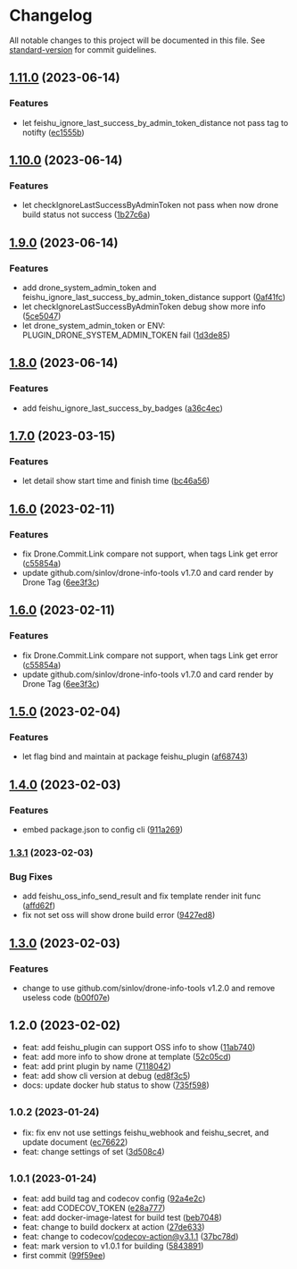 # Changelog

All notable changes to this project will be documented in this file. See [standard-version](https://github.com/conventional-changelog/standard-version) for commit guidelines.

## [1.11.0](https://github.com/sinlov/drone-feishu-group-robot/compare/v1.10.0...v1.11.0) (2023-06-14)


### Features

* let feishu_ignore_last_success_by_admin_token_distance not pass tag to notifty ([ec1555b](https://github.com/sinlov/drone-feishu-group-robot/commit/ec1555bce120d9d24c910076ae1d38d83d45fc9b))

## [1.10.0](https://github.com/sinlov/drone-feishu-group-robot/compare/v1.9.0...v1.10.0) (2023-06-14)


### Features

* let checkIgnoreLastSuccessByAdminToken not pass when now drone build status not success ([1b27c6a](https://github.com/sinlov/drone-feishu-group-robot/commit/1b27c6a7f80ad2dc488360a627067fce82e9e3b0))

## [1.9.0](https://github.com/sinlov/drone-feishu-group-robot/compare/v1.8.0...v1.9.0) (2023-06-14)


### Features

* add drone_system_admin_token and feishu_ignore_last_success_by_admin_token_distance support ([0af41fc](https://github.com/sinlov/drone-feishu-group-robot/commit/0af41fcdf8dea1ae1cac61857ea736b2657fd52c))
* let checkIgnoreLastSuccessByAdminToken debug show more info ([5ce5047](https://github.com/sinlov/drone-feishu-group-robot/commit/5ce5047c0ed02010204fa7e75562495e8b42f9e9))
* let drone_system_admin_token or ENV: PLUGIN_DRONE_SYSTEM_ADMIN_TOKEN fail ([1d3de85](https://github.com/sinlov/drone-feishu-group-robot/commit/1d3de85a3795bde99a5b919526e3ef82f17160ab))

## [1.8.0](https://github.com/sinlov/drone-feishu-group-robot/compare/v1.7.0...v1.8.0) (2023-06-14)


### Features

* add feishu_ignore_last_success_by_badges ([a36c4ec](https://github.com/sinlov/drone-feishu-group-robot/commit/a36c4ec1f25eed6101a0965d9689777d44bfa7f0))

## [1.7.0](https://github.com/sinlov/drone-feishu-group-robot/compare/v1.6.0...v1.7.0) (2023-03-15)


### Features

* let detail show start time and finish time ([bc46a56](https://github.com/sinlov/drone-feishu-group-robot/commit/bc46a5691c8c627d5614e8d7819c2a710f4c679d))

## [1.6.0](https://github.com/sinlov/drone-feishu-group-robot/compare/v1.5.0...v1.6.0) (2023-02-11)


### Features

* fix Drone.Commit.Link compare not support, when tags Link get error ([c55854a](https://github.com/sinlov/drone-feishu-group-robot/commit/c55854acf74887699b754ff51ef8859937665087))
* update github.com/sinlov/drone-info-tools v1.7.0 and card render by Drone Tag ([6ee3f3c](https://github.com/sinlov/drone-feishu-group-robot/commit/6ee3f3cf01459e68aa97ece2358aed0973d2ff96))

## [1.6.0](https://github.com/sinlov/drone-feishu-group-robot/compare/v1.5.0...v1.6.0) (2023-02-11)


### Features

* fix Drone.Commit.Link compare not support, when tags Link get error ([c55854a](https://github.com/sinlov/drone-feishu-group-robot/commit/c55854acf74887699b754ff51ef8859937665087))
* update github.com/sinlov/drone-info-tools v1.7.0 and card render by Drone Tag ([6ee3f3c](https://github.com/sinlov/drone-feishu-group-robot/commit/6ee3f3cf01459e68aa97ece2358aed0973d2ff96))

## [1.5.0](https://github.com/sinlov/drone-feishu-group-robot/compare/v1.4.0...v1.5.0) (2023-02-04)


### Features

* let flag bind and maintain at package feishu_plugin ([af68743](https://github.com/sinlov/drone-feishu-group-robot/commit/af687439627de513eb54750241252aa0de0d8b8c))

## [1.4.0](https://github.com/sinlov/drone-feishu-group-robot/compare/v1.3.1...v1.4.0) (2023-02-03)


### Features

* embed package.json to config cli ([911a269](https://github.com/sinlov/drone-feishu-group-robot/commit/911a26938ce2e81aae62e90d59523e9bb5e5e232))

### [1.3.1](https://github.com/sinlov/drone-feishu-group-robot/compare/v1.3.0...v1.3.1) (2023-02-03)


### Bug Fixes

* add feishu_oss_info_send_result and fix template render init func ([affd62f](https://github.com/sinlov/drone-feishu-group-robot/commit/affd62f18aae34fb7d4b6ea3c7715de043847f1c))
* fix not set oss will show drone build error ([9427ed8](https://github.com/sinlov/drone-feishu-group-robot/commit/9427ed8b45a4f67df5da87cee8caa72763538b7b))

## [1.3.0](https://github.com/sinlov/drone-feishu-group-robot/compare/v1.2.0...v1.3.0) (2023-02-03)


### Features

* change to use github.com/sinlov/drone-info-tools v1.2.0 and remove useless code ([b00f07e](https://github.com/sinlov/drone-feishu-group-robot/commit/b00f07e93d2f484a0bbac666185ca2af6f9ec465))

## 1.2.0 (2023-02-02)

* feat: add feishu_plugin can support OSS info to show ([11ab740](https://github.com/sinlov/drone-feishu-group-robot/commit/11ab740))
* feat: add more info to show drone at template ([52c05cd](https://github.com/sinlov/drone-feishu-group-robot/commit/52c05cd))
* feat: add print plugin by name ([7118042](https://github.com/sinlov/drone-feishu-group-robot/commit/7118042))
* feat: add show cli version at debug ([ed8f3c5](https://github.com/sinlov/drone-feishu-group-robot/commit/ed8f3c5))
* docs: update docker hub status to show ([735f598](https://github.com/sinlov/drone-feishu-group-robot/commit/735f598))

## <small>1.0.2 (2023-01-24)</small>

* fix: fix env not use settings feishu_webhook and feishu_secret, and update document ([ec76622](https://github.com/sinlov/drone-feishu-group-robot/commit/ec76622))
* feat: change settings of set ([3d508c4](https://github.com/sinlov/drone-feishu-group-robot/commit/3d508c4))



## <small>1.0.1 (2023-01-24)</small>

* feat: add build tag and codecov config ([92a4e2c](https://github.com/sinlov/drone-feishu-group-robot/commit/92a4e2c))
* feat: add CODECOV_TOKEN ([e28a777](https://github.com/sinlov/drone-feishu-group-robot/commit/e28a777))
* feat: add docker-image-latest for build test ([beb7048](https://github.com/sinlov/drone-feishu-group-robot/commit/beb7048))
* feat: change to build dockerx at action ([27de633](https://github.com/sinlov/drone-feishu-group-robot/commit/27de633))
* feat: change to codecov/codecov-action@v3.1.1 ([37bc78d](https://github.com/sinlov/drone-feishu-group-robot/commit/37bc78d))
* feat: mark version to v1.0.1 for building ([5843891](https://github.com/sinlov/drone-feishu-group-robot/commit/5843891))
* first commit ([99f59ee](https://github.com/sinlov/drone-feishu-group-robot/commit/99f59ee))
